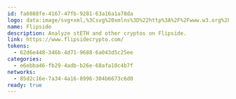 ```yaml
---
id: fa6088fe-4167-47fb-9281-63a16a1a78da
logo: data:image/svg+xml,%3Csvg%20xmlns%3D%22http%3A%2F%2Fwww.w3.org%2F2000%2Fsvg%22%20width%3D%2248%22%20height%3D%2248%22%20fill%3D%22none%22%3E%3Ccircle%20cx%3D%2224%22%20cy%3D%2224%22%20r%3D%2224%22%20fill%3D%22%23000%22%2F%3E%3Cpath%20fill%3D%22%23fff%22%20fill-rule%3D%22evenodd%22%20d%3D%22M24%2036.999a5.535%205.535%200%200%201-2.771-.742l-6.457-3.729a5.474%205.474%200%200%201-2.023-2.018A5.603%205.603%200%200%201%2012%2027.728V20.27a5.603%205.603%200%200%201%20.748-2.78%205.474%205.474%200%200%201%202.023-2.019l6.458-3.729a5.551%205.551%200%200%201%205.541%200l6.458%203.728a5.54%205.54%200%200%201%201.985%201.954l-8.475%204.968A5.668%205.668%200%200%200%2024%2027.174V37v-.001Zm11.999-10.554v1.283a5.603%205.603%200%200%201-.749%202.78%205.474%205.474%200%200%201-2.022%202.019l-6.457%203.73a5.75%205.75%200%200%201-.554.28V34.22a3.436%203.436%200%200%201%20.445-1.644c.283-.5.687-.92%201.174-1.216%202.42-1.43%204.857-2.834%207.276-4.266.317-.19.612-.408.887-.649Zm-.045-6.884c.031.234.046.47.046.71v1.352a4.236%204.236%200%200%201-2.024%203.569c-2.419%201.432-4.857%202.835-7.276%204.267-.166.1-.327.21-.482.327V27.18a3.433%203.433%200%200%201%20.453-1.658%203.35%203.35%200%200%201%201.194-1.217l8.09-4.744Z%22%20clip-rule%3D%22evenodd%22%2F%3E%3C%2Fsvg%3E
name: Flipside
description: Analyze stETH and other cryptos on Flipside.
link: https://www.flipsidecrypto.com/
tokens:
  - 62d6e448-346b-4d71-9688-6a043d5c25ee
categories:
  - e6ebba46-fb29-4adb-b26e-68afa10c4b7f
networks:
  - 85d2c16e-7a34-4a16-8996-304b6673c6d0
ready: true
---
```

